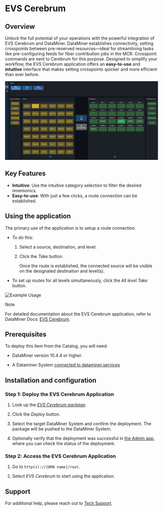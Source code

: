 # EVS Cerebrum

## Overview

Unlock the full potential of your operations with the powerful integration of EVS Cerebrum and DataMiner. DataMiner establishes connectivity, setting crosspoints between pre-reserved resources—ideal for streamlining tasks like pre-configuring feeds for fiber contribution jobs in the MCR. Crosspoint commands are sent to Cerebrum for this purpose. Designed to simplify your workflow, the EVS Cerebrum application offers an **easy-to-use** and **intuitive** interface that makes setting crosspoints quicker and more efficient than ever before.

![Overview](./Images/Overview_EVS_Cerebrum.png)

## Key Features

- **Intuitive**: Use the intuitive category selection to filter the desired mnemonics.
- **Easy-to-use**: With just a few clicks, a route connection can be established.

## Using the application

The primary use of the application is to setup a route connection.

- To do this:

  1. Select a source, destination, and level.

  1. Click the *Take* button.

     Once the route is established, the connected source will be visible on the designated destination and level(s).

- To set up routes for all levels simultaneously, click the *All level Take* button.

![Example Usage](./Images/Connect.gif)

> [!NOTE]
> For detailed documentation about the EVS Cerebrum application, refer to DataMiner Docs: [EVS Cerebrum](https://docs.dataminer.services/solutions/product_solutions/EVS_Cerebrum/EVS_Cerebrum.html).

## Prerequisites

To deploy this item from the Catalog, you will need:

- DataMiner version 10.4.4 or higher.

- A Dataminer System [connected to dataminer.services](https://docs.dataminer.services/user-guide/Cloud_Platform/Connecting_to_cloud/Connecting_your_DataMiner_System_to_the_cloud.html)

## Installation and configuration

### Step 1: Deploy the EVS Cerebrum Application

1. Look up the [*EVS Cerebrum package*](https://catalog.dataminer.services/details/334a4bfd-9a4a-4aea-8169-c4a3b754a683).

1. Click the *Deploy* button.

1. Select the target DataMiner System and confirm the deployment. The package will be pushed to the DataMiner System.

1. Optionally verify that the deployment was successful in [the Admin app](https://admin.dataminer.services/), where you can check the status of the deployment.

### Step 2: Access the EVS Cerebrum Application

1. Go to `http(s)://[DMA name]/root`.

1. Select *EVS Cerebrum* to start using the application.

## Support

For additional help, please reach out to [Tech Support](mailto:techsupport@skyline.be).
